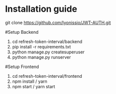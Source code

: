 # Installation guide

git clone https://github.com/Iyonissio/JWT-AUTH.git

#Setup Backend
1. cd refresh-token-interval/backend
2. pip install -r requirements.txt
3. python manage.py createsuperuser
4.  python manage.py runserver

#Setup Frontend

1. cd refresh-token-interval/frontend
2. npm install / yarn
3. npm start / yarn start
